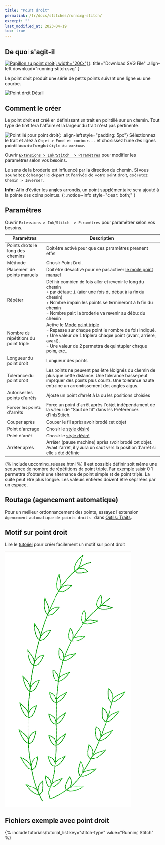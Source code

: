 ```yaml
---
title: "Point droit"
permalink: /fr/docs/stitches/running-stitch/
excerpt: ""
last_modified_at: 2023-04-19
toc: true
---
```

## De quoi s'agit-il

[![Papillon au point droit](/assets/images/docs/running-stitch.jpg){: width="200x"}](/assets/images/docs/running-stitch.svg){: title="Download SVG File" .align-left download="running-stitch.svg" }

Le point droit produit une série de petits points suivant une ligne ou une courbe.

![Point droit Détail](/assets/images/docs/running-stitch-detail.jpg)

## Comment le créer
Le point droit est créé en définissant un trait en pointillé sur un chemin. Tout type de tiret fera l'affaire et la largeur du trait n'est pas pertinente.

![Pointillé pour point droit](/assets/images/docs/running-stitch-dashes.jpg){: .align-left style="padding: 5px"}
Sélectionnez le trait et allez à `Objet > Fond et contour...` et choisissez l’une des lignes pointillées de l’onglet `Style du contour`.


Ouvrir [`Extensions > Ink/Stitch  > Paramètres`](/fr/docs/params/#stroke-params) pour modifier les paramètres selon vos besoins.

Le sens de la broderie est influencé par la direction du chemin. Si vous souhaitez échanger le départ et l'arrivée de votre point droit, exécutez `Chemin > Inverser`.

**Info:** Afin d'éviter les angles arrondis, un point supplémentaire sera ajouté à la pointe des coins pointus.
{: .notice--info style="clear: both;" }

## Paramétres

Ouvrir `Extensions > Ink/Stitch  > Paramètres` pour paramétrer selon vos besoins.

Paramètres|Description
---|---
Points droits le long des chemins |Doit être activé pour que ces paramètres prennent effet
Méthode                           |Choisir Point Droit
Placement de points manuels       |Doit être désactivé pour ne pas activer [le mode point manuel](/fr/docs/stitches/manual-stitch/)
Répéter                           |Définir combien de fois aller et revenir le long du chemin<br />◦ par défaut: 1 (aller une fois du début à la fin du chemin)<br />◦ Nombre impair: les points se termineront à la fin du chemin<br />◦ Nombre pair: la broderie va revenir au début du chemin
Nombre de répétitions du point triple |Active le [Mode point triple](/fr/docs/stitches/bean-stitch/)<br />◦ Repasse sur chaque point le nombre de fois indiqué.<br />◦ Une valeur de 1 triplera chaque point (avant, arrière, avant).<br />◦ Une valeur de 2 permettra de quintupler chaque point, etc..<br />
Longueur du point droit           |Longueur des points 
Tolerance du point droit          |Les points ne peuvent pas être éloignés du chemin de plus que cette distance. Une tolerance basse peut impliquer des points plus courts. Une tolerance haute entraine un arrondissement des angles aigus.
Autoriser les points d'arrêts     |Ajoute un point d'arrêt à la ou les positions choisies
Forcer les points d'arrêts        |Force un point d'arrêt après l'objet indépendament de la valeur de "Saut de fil" dans les Préférences d'Ink/Stitch.
Couper après                      |Couper le fil après avoir brodé cet objet
Point d'ancrage                  |Choisir le  [style désiré](/fr/docs/stitches/lock-stitches/)
Point d'arrêt                    |Choisir le  [style désiré](/fr/docs/stitches/lock-stitches/)
Arrêter après                     |Arrêter (pause machine) après avoir brodé cet objet. Avant l'arrêt, il y aura un saut vers la position d'arrêt si elle a été définie

{% include upcoming_release.html %} 
Il est possible définir soit même une sequence de nombre de répétitions de point triple. Par exemple saisir 0 1 permettra d'obtenir une alternance de point simple et de point triple. La suite peut être plus longue. Les valeurs entières doivent être séparées par un espace.

## Routage (agencement automatique)

Pour un meilleur ordonnancement des points, essayez l'extension `Agencement automatique de points droits ` dans  [Outils: Traits](/fr/docs/stroke-tools/).

## Motif sur point droit

Lire le [tutoriel](/fr/tutorials/patterned-unning-stitch/) pour créer facilement un motif sur point droit

![patterned running stitch](/assets/images/tutorials/pattern-along-path/copy-paste.png)

## Fichiers exemple avec point droit
{% include tutorials/tutorial_list key="stitch-type" value="Running Stitch" %}
